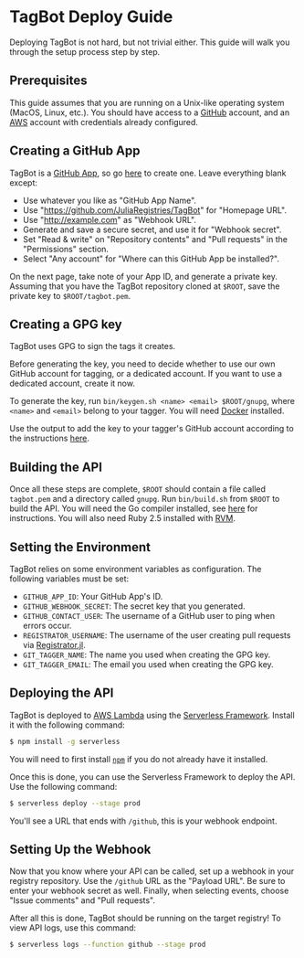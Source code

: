 # TagBot Deploy Guide

Deploying TagBot is not hard, but not trivial either.
This guide will walk you through the setup process step by step.

## Prerequisites

This guide assumes that you are running on a Unix-like operating system (MacOS, Linux, etc.).
You should have access to a [GitHub](https://github.com) account, and an [AWS](https://aws.amazon.com) account with credentials already configured.

## Creating a GitHub App

TagBot is a [GitHub App](https://developer.github.com/apps), so go [here](https://github.com/settings/apps/new) to create one.
Leave everything blank except:

- Use whatever you like as "GitHub App Name".
- Use "https://github.com/JuliaRegistries/TagBot" for "Homepage URL".
- Use "http://example.com" as "Webhook URL".
- Generate and save a secure secret, and use it for "Webhook secret".
- Set "Read & write" on "Repository contents" and "Pull requests" in the "Permissions" section.
- Select "Any account" for "Where can this GitHub App be installed?".

On the next page, take note of your App ID, and generate a private key.
Assuming that you have the TagBot repository cloned at `$ROOT`, save the private key to `$ROOT/tagbot.pem`.

## Creating a GPG key

TagBot uses GPG to sign the tags it creates.

Before generating the key, you need to decide whether to use our own GitHub account for tagging, or a dedicated account.
If you want to use a dedicated account, create it now.

To generate the key, run `bin/keygen.sh <name> <email> $ROOT/gnupg`, where `<name>` and `<email>` belong to your tagger.
You will need [Docker](https://docker.com) installed.

Use the output to add the key to your tagger's GitHub account according to the instructions [here](https://help.github.com/en/articles/adding-a-new-gpg-key-to-your-github-account).

## Building the API

Once all these steps are complete, `$ROOT` should contain a file called `tagbot.pem` and a directory called `gnupg`.
Run `bin/build.sh` from `$ROOT` to build the API.
You will need the Go compiler installed, see [here](https://golang.org/doc/install) for instructions.
You will also need Ruby 2.5 installed with [RVM](http://rvm.io).

## Setting the Environment

TagBot relies on some environment variables as configuration.
The following variables must be set:

- `GITHUB_APP_ID`: Your GitHub App's ID.
- `GITHUB_WEBHOOK_SECRET`: The secret key that you generated.
- `GITHUB_CONTACT_USER`: The username of a GitHub user to ping when errors occur.
- `REGISTRATOR_USERNAME`: The username of the user creating pull requests via [Registrator.jl](https://github.com/JuliaRegistries/Registrator.jl).
- `GIT_TAGGER_NAME`: The name you used when creating the GPG key.
- `GIT_TAGGER_EMAIL`: The email you used when creating the GPG key.

## Deploying the API

TagBot is deployed to [AWS Lambda](https://aws.amazon.com/lambda/) using the [Serverless Framework](https://serverless.com).
Install it with the following command:

```sh
$ npm install -g serverless
```

You will need to first install [`npm`](https://npmjs.com/get-npm) if you do not already have it installed.

Once this is done, you can use the Serverless Framework to deploy the API.
Use the following command:

```sh
$ serverless deploy --stage prod
```

You'll see a URL that ends with `/github`, this is your webhook endpoint.

## Setting Up the Webhook

Now that you know where your API can be called, set up a webhook in your registry repository.
Use the `/github` URL as the "Payload URL".
Be sure to enter your webhook secret as well.
Finally, when selecting events, choose "Issue comments" and "Pull requests".

After all this is done, TagBot should be running on the target registry!
To view API logs, use this command:

```sh
$ serverless logs --function github --stage prod
```
